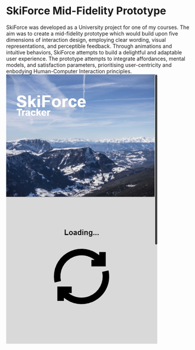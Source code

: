# SkiForce Mid-Fidelity Prototype

SkiForce was developed as a University project for one of my courses. The aim was to create a mid-fidelity prototype which would build upon five dimensions of interaction design, employing clear wording, visual representations, and perceptible feedback. Through animations and intuitive behaviors, SkiForce attempts to build a delightful and adaptable user experience. The prototype attempts to integrate affordances, mental models, and satisfaction parameters, prioritising user-centricity and enbodying Human-Computer Interaction principles.
![alt text](https://github.com/Tomas6556/SkiForce/blob/main/Screenshot_1.jpg?raw=true)
